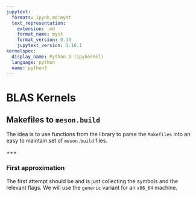 ```yaml
---
jupytext:
  formats: ipynb,md:myst
  text_representation:
    extension: .md
    format_name: myst
    format_version: 0.13
    jupytext_version: 1.16.1
kernelspec:
  display_name: Python 3 (ipykernel)
  language: python
  name: python3
---
```


# BLAS Kernels
## Makefiles to `meson.build`
The idea is to use functions from the library to parse the `Makefiles` into an easy to maintain set of `meson.build` files.

+++

### First approximation
The first attempt should be and is just collecting the symbols and the relevant flags. We will use the `generic` variant for an `x86_64` machine.

```{code-cell} ipython3

```
